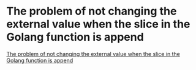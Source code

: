 # The problem of not changing the external value when the slice in the Golang function is append
[The problem of not changing the external value when the slice in the Golang function is append](https://aiwithcloud.com/2022/09/16/the_problem_of_not_changing_the_external_value_when_the_slice_in_the_golang_function_is_append/)